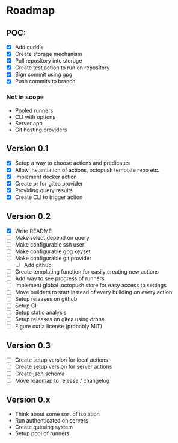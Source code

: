 # Roadmap

## POC:

- [x] Add cuddle
- [x] Create storage mechanism
- [x] Pull repository into storage
- [x] Create test action to run on repository
- [x] Sign commit using gpg
- [x] Push commits to branch

### Not in scope

- Pooled runners
- CLI with options
- Server app
- Git hosting providers

## Version 0.1

- [x] Setup a way to choose actions and predicates
- [x] Allow instantiation of actions, octopush template repo etc.
- [x] Implement docker action
- [x] Create pr for gitea provider
- [x] Providing query results
- [x] Create CLI to trigger action

## Version 0.2

- [x] Write README
- [ ] Make select depend on query
- [ ] Make configurable ssh user
- [ ] Make configurable gpg keyset
- [ ] Make configurable git provider
  - [ ] Add github
- [ ] Create templating function for easily creating new actions
- [ ] Add way to see progress of runners
- [ ] Implement global .octopush store for easy access to settings
- [ ] Move builders to start instead of every building on every action
- [ ] Setup releases on github
- [ ] Setup CI
- [ ] Setup static analysis
- [ ] Setup releases on gitea using drone
- [ ] Figure out a license (probably MIT)

## Version 0.3

- [ ] Create setup version for local actions
- [ ] Create setup version for server actions
- [ ] Create json schema
- [ ] Move roadmap to release / changelog

## Version 0.x

- Think about some sort of isolation
- Run authenticated on servers
- Create queuing system
- Setup pool of runners
